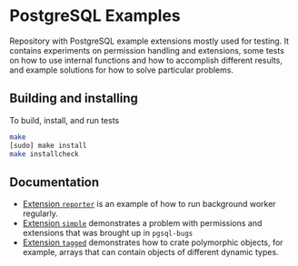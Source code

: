 # PostgreSQL Examples

Repository with PostgreSQL example extensions mostly used for
testing. It contains experiments on permission handling and
extensions, some tests on how to use internal functions and how to
accomplish different results, and example solutions for how to solve
particular problems.

## Building and installing

To build, install, and run tests

```bash
make
[sudo] make install
make installcheck
```

## Documentation

* [Extension `reporter`](docs/reporter.md) is an example of how to run
  background worker regularly.
* [Extension `simple`](docs/simple.md) demonstrates a problem with
  permissions and extensions that was brought up in `pgsql-bugs`
* [Extension `tagged`](docs/tagged.md) demonstrates how to crate
  polymorphic objects, for example, arrays that can contain objects of
  different dynamic types.

